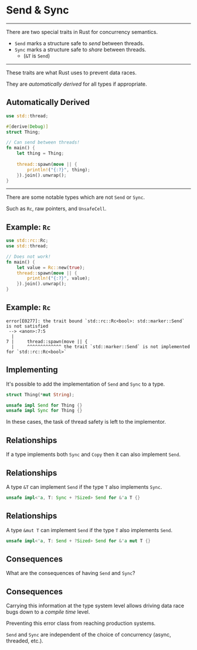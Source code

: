 # Send & Sync

---

There are two special traits in Rust for concurrency semantics.

-   `Send` marks a structure safe to *send* between threads.
-   `Sync` marks a structure safe to *share* between threads.
    -   (`&T` is `Send`)

---

These traits are what Rust uses to prevent data races.

They are *automatically derived* for all types if appropriate.

## Automatically Derived

```rust
use std::thread;

#[derive(Debug)]
struct Thing;

// Can send between threads!
fn main() {
    let thing = Thing;
    
    thread::spawn(move || {
        println!("{:?}", thing);
    }).join().unwrap();
}
```

---

There are some notable types which are not `Send` or `Sync`.

Such as `Rc`, raw pointers, and `UnsafeCell`.

## Example: `Rc`

```rust ignore
use std::rc::Rc;
use std::thread;

// Does not work!
fn main() {
    let value = Rc::new(true);
    thread::spawn(move || {
        println!("{:?}", value);
    }).join().unwrap();
}
```

## Example: `Rc`

```text
error[E0277]: the trait bound `std::rc::Rc<bool>: std::marker::Send` is not satisfied
 --> <anon>:7:5
  |
7 |     thread::spawn(move || {
  |     ^^^^^^^^^^^^^ the trait `std::marker::Send` is not implemented for `std::rc::Rc<bool>`
```

## Implementing

It's possible to add the implementation of `Send` and `Sync` to a type.

```rust
struct Thing(*mut String);

unsafe impl Send for Thing {}
unsafe impl Sync for Thing {}
```

In these cases, the task of thread safety is left to the implementor.

## Relationships

If a type implements both `Sync` and `Copy` then it can also implement `Send`.

## Relationships

A type `&T` can implement `Send` if the type `T` also implements `Sync`.

```rust ignore
unsafe impl<'a, T: Sync + ?Sized> Send for &'a T {}
```

## Relationships

A type `&mut T` can implement `Send` if the type `T` also implements `Send`.

```rust ignore
unsafe impl<'a, T: Send + ?Sized> Send for &'a mut T {}
```

## Consequences

What are the consequences of having `Send` and `Sync`?

## Consequences

Carrying this information at the type system level allows driving data race bugs down to a *compile time* level.

Preventing this error class from reaching production systems.

`Send` and `Sync` are independent of the choice of concurrency (async, threaded, etc.).
